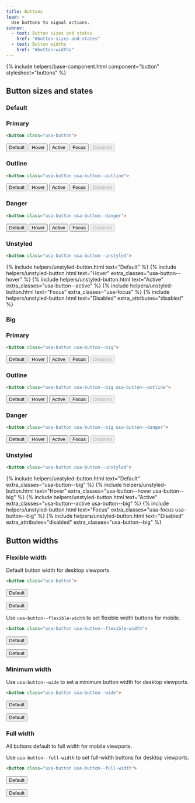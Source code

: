 ```yaml
---
title: Buttons
lead: >
  Use buttons to signal actions.
subnav:
  - text: Button sizes and states
    href: "#button-sizes-and-states"
  - text: Button widths
    href: "#button-widths"
---
```


{% include helpers/base-component.html component="button" stylesheet="buttons" %}

## Button sizes and states

### Default

### Primary

```html
<button class="usa-button">
```

<div>
  <button class="usa-button">Default</button>
  <button class="usa-button usa-button--hover">Hover</button>
  <button class="usa-button usa-button--active">Active</button>
  <button class="usa-button usa-focus">Focus</button>
  <button class="usa-button" disabled>Disabled</button>
</div>

### Outline

```html
<button class="usa-button usa-button--outline">
```

<div>
  <button class="usa-button usa-button--outline">Default</button>
  <button class="usa-button usa-button--outline usa-button--hover">Hover</button>
  <button class="usa-button usa-button--outline usa-button--active">Active</button>
  <button class="usa-button usa-button--outline usa-focus">Focus</button>
  <button class="usa-button usa-button--outline" disabled>Disabled</button>
</div>

### Danger

```html
<button class="usa-button usa-button--danger">
```

<div>
  <button class="usa-button usa-button--danger">Default</button>
  <button class="usa-button usa-button--danger usa-button--hover">Hover</button>
  <button class="usa-button usa-button--danger usa-button--active">Active</button>
  <button class="usa-button usa-button--danger usa-focus">Focus</button>
  <button class="usa-button usa-button--danger" disabled>Disabled</button>
</div>

### Unstyled

```html
<button class="usa-button usa-button--unstyled">
```

<div>
  {% include helpers/unstyled-button.html text="Default" %}
  {% include helpers/unstyled-button.html text="Hover" extra_classes="usa-button--hover" %}
  {% include helpers/unstyled-button.html text="Active" extra_classes="usa-button--active" %}
  {% include helpers/unstyled-button.html text="Focus" extra_classes="usa-focus" %}
  {% include helpers/unstyled-button.html text="Disabled" extra_attributes="disabled" %}
</div>

### Big

### Primary

```html
<button class="usa-button usa-button--big">
```

<div>
  <button class="usa-button usa-button--big">Default</button>
  <button class="usa-button usa-button--big usa-button--hover">Hover</button>
  <button class="usa-button usa-button--big usa-button--active">Active</button>
  <button class="usa-button usa-button--big usa-focus">Focus</button>
  <button class="usa-button usa-button--big" disabled>Disabled</button>
</div>

### Outline

```html
<button class="usa-button usa-button--big usa-button--outline">
```

<div>
  <button class="usa-button usa-button--big usa-button--outline">Default</button>
  <button class="usa-button usa-button--big usa-button--outline usa-button--hover">Hover</button>
  <button class="usa-button usa-button--big usa-button--outline usa-button--active">Active</button>
  <button class="usa-button usa-button--big usa-button--outline usa-focus">Focus</button>
  <button class="usa-button usa-button--big usa-button--outline" disabled>Disabled</button>
</div>

### Danger

```html
<button class="usa-button usa-button--big usa-button--danger">
```

<div>
  <button class="usa-button usa-button--big usa-button--danger">Default</button>
  <button class="usa-button usa-button--big usa-button--danger usa-button--hover">Hover</button>
  <button class="usa-button usa-button--big usa-button--danger usa-button--active">Active</button>
  <button class="usa-button usa-button--big usa-button--danger usa-focus">Focus</button>
  <button class="usa-button usa-button--big usa-button--danger" disabled>Disabled</button>
</div>

### Unstyled

```html
<button class="usa-button usa-button--unstyled">
```

<div>
  {% include helpers/unstyled-button.html text="Default" extra_classes="usa-button--big" %}
  {% include helpers/unstyled-button.html text="Hover" extra_classes="usa-button--hover usa-button--big" %}
  {% include helpers/unstyled-button.html text="Active" extra_classes="usa-button--active usa-button--big" %}
  {% include helpers/unstyled-button.html text="Focus" extra_classes="usa-focus usa-button--big" %}
  {% include helpers/unstyled-button.html text="Disabled" extra_attributes="disabled" extra_classes="usa-button--big" %}
</div>

## Button widths

### Flexible width

Default button width for desktop viewports.

```html
<button class="usa-button">
```

<button class="usa-button">Default</button>

<button class="usa-button usa-button--big">Default</button>

Use `usa-button--flexible-width` to set flexible width buttons for mobile.

```html
<button class="usa-button usa-button--flexible-width">
```

<button class="usa-button usa-button--flexible-width">Default</button>

<button class="usa-button usa-button--flexible-width usa-button--big">Default</button>

### Minimum width

Use `usa-button--wide` to set a minimum button width for desktop viewports.

```html
<button class="usa-button usa-button--wide">
```

<button class="usa-button usa-button--wide">Default</button>

<button class="usa-button usa-button--wide usa-button--big">Default</button>

### Full width

All buttons default to full width for mobile viewports.

Use `usa-button--full-width` to set full-width buttons for desktop viewports.

```html
<button class="usa-button use-button--full-width">
```

<button class="usa-button usa-button--full-width">Default</button>

<button class="usa-button usa-button--full-width usa-button--big">Default</button>
